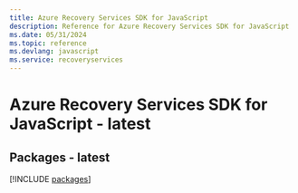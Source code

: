 ```yaml
---
title: Azure Recovery Services SDK for JavaScript
description: Reference for Azure Recovery Services SDK for JavaScript
ms.date: 05/31/2024
ms.topic: reference
ms.devlang: javascript
ms.service: recoveryservices
---
```

# Azure Recovery Services SDK for JavaScript - latest
## Packages - latest
[!INCLUDE [packages](recovery-services-index.md)]